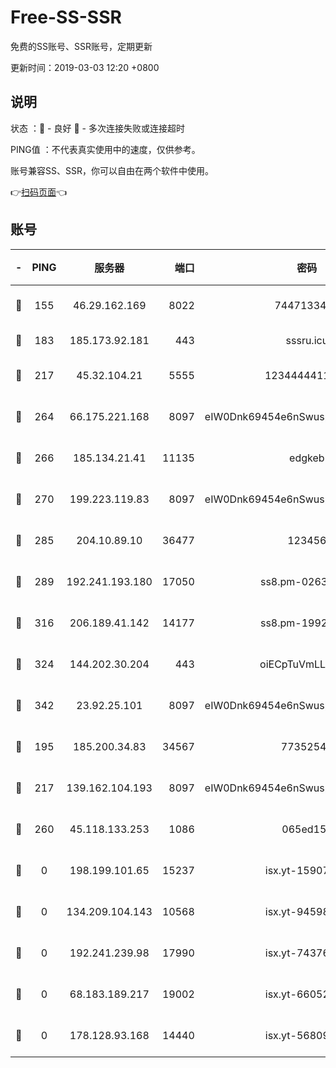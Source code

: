 # Free-SS-SSR

免费的SS账号、SSR账号，定期更新

更新时间：2019-03-03 12:20 +0800

## 说明

状态     ：🙂 - 良好 🙁 - 多次连接失败或连接超时

PING值   ：不代表真实使用中的速度，仅供参考。

账号兼容SS、SSR，你可以自由在两个软件中使用。

👉[扫码页面](https://liesauer.github.io/free-ss-ssr.github.io/)👈

## 账号

|-|PING|服务器|端口|密码|加密方式|区域|
|:----:|:----:|:-----:|-----:|:----:|:----:|:----:|
|🙂|155|46.29.162.169|8022|7447133485|aes-256-cfb|RU|
|🙂|183|185.173.92.181|443|sssru.icu|rc4-md5|RU|
|🙂|217|45.32.104.21|5555|1234444411111|aes-256-cfb|SG|
|🙂|264|66.175.221.168|8097|eIW0Dnk69454e6nSwuspv9DmS201tQ0D|aes-256-cfb|US|
|🙂|266|185.134.21.41|11135|edgkeb|aes-256-cfb|GB|
|🙂|270|199.223.119.83|8097|eIW0Dnk69454e6nSwuspv9DmS201tQ0D|aes-256-cfb|US|
|🙂|285|204.10.89.10|36477|123456|aes-256-cfb|US|
|🙂|289|192.241.193.180|17050|ss8.pm-02632240|aes-256-cfb|US|
|🙂|316|206.189.41.142|14177|ss8.pm-19928527|aes-256-cfb|SG|
|🙂|324|144.202.30.204|443|oiECpTuVmLLxk4Ts|aes-256-cfb|US|
|🙂|342|23.92.25.101|8097|eIW0Dnk69454e6nSwuspv9DmS201tQ0D|aes-256-cfb|US|
|🙂|195|185.200.34.83|34567|77352549|aes-256-cfb|US|
|🙁|217|139.162.104.193|8097|eIW0Dnk69454e6nSwuspv9DmS201tQ0D|aes-256-cfb|JP|
|🙁|260|45.118.133.253|1086|065ed15a|aes-256-cfb|SG|
|🙁|0|198.199.101.65|15237|isx.yt-15907759|aes-256-cfb|US|
|🙁|0|134.209.104.143|10568|isx.yt-94598506|aes-256-cfb|SG|
|🙁|0|192.241.239.98|17990|isx.yt-74376721|aes-256-cfb|US|
|🙁|0|68.183.189.217|19002|isx.yt-66052307|aes-256-cfb|SG|
|🙁|0|178.128.93.168|14440|isx.yt-56809452|aes-256-cfb|SG|
